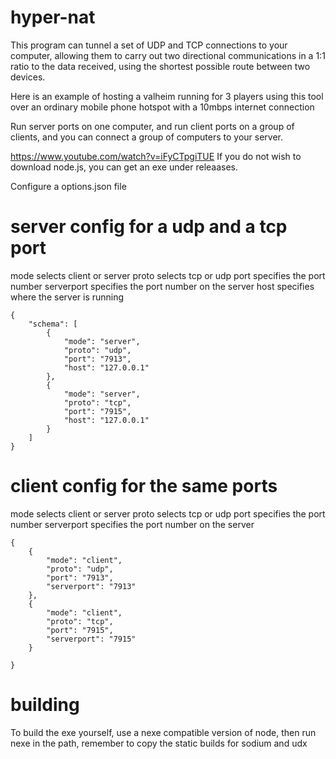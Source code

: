 # hyper-nat

This program can tunnel a set of UDP and TCP connections to your computer, allowing them to carry out two directional communications in a 1:1 ratio to the data received, using the shortest possible route between two devices.

Here is an example of hosting a valheim running for 3 players using this tool over an ordinary mobile phone hotspot with a 10mbps internet connection 

Run server ports on one computer, and run client ports on a group of clients, and you can connect a group of computers to your server.

https://www.youtube.com/watch?v=iFyCTpgiTUE
If you do not wish to download node.js, you can get an exe under releaases.

Configure a options.json file

# server config for a udp and a tcp port
mode selects client or server
proto selects tcp or udp
port specifies the port number
serverport specifies the port number on the server
host specifies where the server is running
```
{
    "schema": [
        {
            "mode": "server",
            "proto": "udp",
            "port": "7913",
            "host": "127.0.0.1"
        },
        {
            "mode": "server",
            "proto": "tcp",
            "port": "7915",
            "host": "127.0.0.1"
        }
    ]
}
```
# client config for the same ports
mode selects client or server
proto selects tcp or udp
port specifies the port number
serverport specifies the port number on the server
```
{
    {
        "mode": "client",
        "proto": "udp",
        "port": "7913",
        "serverport": "7913"
    },
    {
        "mode": "client",
        "proto": "tcp",
        "port": "7915",
        "serverport": "7915"
    }

}
```

# building
To build the exe yourself, use a nexe compatible version of node, then run nexe in the path, remember to copy the static builds for sodium and udx

